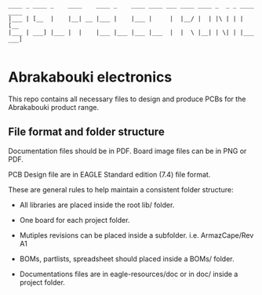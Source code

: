 ```
____ _ ____ _    ____    ____ _    ____ ____ ___ ____ ____ _  _ _ ____ ____ 
|___ | [__  |    |__| __ |___ |    |___ |     |  |__/ |  | |\ | | |    [__  
|___ | ___] |___ |  |    |___ |___ |___ |___  |  |  \ |__| | \| | |___ ___] 
 
```
                                                                         
                                                                         
# Abrakabouki electronics

This repo contains all necessary files to design and produce PCBs for the Abrakabouki product range.

## File format and folder structure

Documentation files should be in PDF. Board image files can be in PNG or PDF.

PCB Design file are in EAGLE Standard edition (7.4) file format.

These are general rules to help maintain a consistent folder structure:

* All libraries are placed inside the root lib/ folder.  

* One board for each project folder.  

* Mutiples revisions can be placed inside a subfolder. i.e. ArmazCape/Rev A1  

* BOMs, partlists, spreadsheet should placed inside a BOMs/ folder.  

* Documentations files are in eagle-resources/doc or in doc/ inside a project folder.
